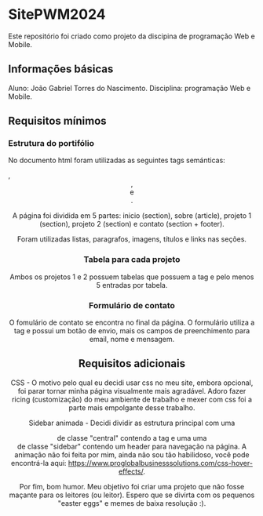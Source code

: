 # SitePWM2024
Este repositório foi criado como projeto da discipina de programação Web e Mobile.

## Informações básicas
Aluno: João Gabriel Torres do Nascimento.
Disciplina: programação Web e Mobile.

## Requisitos mínimos
### Estrutura do portifólio
No documento html foram utilizadas as seguintes tags semánticas: <footer>, <header>, <article> e <section>.

A página foi dividida em 5 partes: inicio (section), sobre (article), projeto 1 (section), projeto 2 (section) e contato (section + footer).

Foram utilizadas listas, paragrafos, imagens, títulos e links nas seções.

### Tabela para cada projeto
Ambos os projetos 1 e 2 possuem tabelas que possuem a tag <caption> e pelo menos 5 entradas por tabela.

### Formulário de contato
O fomulário de contato se encontra no final da página. O formulário utiliza a tag <label> e possui um botão de envio, mais os campos 
de preenchimento para email, nome e mensagem.

## Requisitos adicionais
CSS - O motivo pelo qual eu decidi usar css no meu site, embora opcional, foi parar tornar minha página visualmente mais agradável.
Adoro fazer ricing (customização) do meu ambiente de trabalho e mexer com css foi a parte mais empolgante desse trabalho. 

Sidebar animada - Decidi dividir as estrutura principal com uma <div> de classe "central" contendo a tag <body> e uma uma <div> de classe 
"sidebar" contendo um header para navegação na página. A animação não foi feita por mim, ainda não sou tão habilidoso, você pode encontrá-la 
aqui: https://www.proglobalbusinesssolutions.com/css-hover-effects/.

Por fim, bom humor. Meu objetivo foi criar uma projeto que não fosse maçante para os leitores (ou leitor). Espero que se divirta com os pequenos 
"easter eggs" e memes de baixa resolução :).



